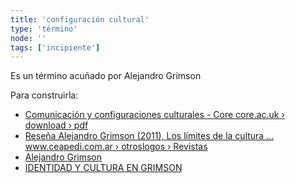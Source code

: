 ```yaml
---
title: 'configuración cultural'
type: 'término'
node: ''
tags: ['incipiente']
---
```


Es un término acuñado por Alejandro Grimson

Para construirla:

- [Comunicación y configuraciones culturales - Core core.ac.uk › download › pdf](https://core.ac.uk/download/pdf/159288565.pdf)
- [Reseña Alejandro Grimson (2011), Los límites de la cultura ... www.ceapedi.com.ar › otroslogos › Revistas](http://www.ceapedi.com.ar/otroslogos/Revistas/0003/16.%2520Duimich.pdf)
- [Alejandro Grimson](https://nuso.org/autor/alejandro-grimson/)
- [IDENTIDAD Y CULTURA EN GRIMSON](https://revistas.ort.edu.uy/letras-internacionales/article/view/885)